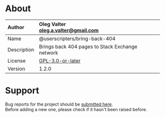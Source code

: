 
# About

| Author       | Oleg Valter<br>[oleg.a.valter@gmail.com](mailto:oleg.a.valter@gmail.com) |
| :----------- | :----------------------- |
| Name | @userscripters/bring-back-404 |
| Description | Brings back 404 pages to Stack Exchange network |
| License | [GPL-3.0-or-later](https://spdx.org/licenses/GPL-3.0-or-later) |
| Version | 1.2.0 |


# Support

Bug reports for the project should be [submitted here](https://github.com/userscripters/bring-back-404/issues).
<br>Before adding a new one, please check if it hasn't been raised before.
  